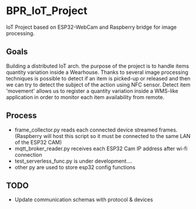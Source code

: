 # BPR_IoT_Project
IoT Project based on ESP32-WebCam and Raspberry bridge for image processing.
## Goals
Building a distributed IoT arch. the purpose of the project is to handle items quantity variation inside a Wearhouse.
Thanks to several image processing techniques is possible to detect if an item is picked-up or released and then we can try to detect the subject of the action using NFC sensor.
Detect item 'movement' allows us to register a quantity variation inside a WMS-like application in order to monitor each item availability from remote.
## Process
- frame_collector.py reads each connected device streamed frames. (Raspberry will host this script so it must be connected to the same LAN of the ESP32 CAM)
- mqtt_broker_reader.py receives each ESP32 Cam IP address after wi-fi connection
- test_serverless_func.py is under development....
- other py are used to store esp32 config functions 
## TODO
- Update communication schemas with protocol & devices

